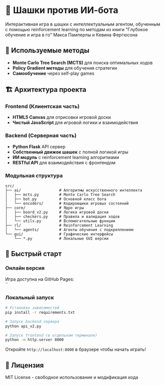 # 🎯 Шашки против ИИ-бота

Интерактивная игра в шашки с интеллектуальным агентом, обученным с помощью reinforcement learning по методам из книги "Глубокое обучение и игра в го" Макса Памперлы и Кевина Фергюсона

## 🧠 Используемые методы

- **Monte Carlo Tree Search (MCTS)** для поиска оптимальных ходов
- **Policy Gradient методы** для обучения стратегии
- **Самообучение** через self-play games

## 🏗️ Архитектура проекта

### Frontend (Клиентская часть)
- **HTML5 Canvas** для отрисовки игровой доски
- **Чистый JavaScript** для игровой логики и взаимодействия

### Backend (Серверная часть)  
- **Python Flask** API сервер
- **Собственный движок шашек** с полной логикой игры
- **ИИ модуль** с reinforcement learning алгоритмами
- **RESTful API** для взаимодействия с фронтендом

### Модульная структура
```
src/
├── ai/                 # Алгоритмы искусственного интеллекта
│   ├── mcts.py         # Monte Carlo Tree Search
│   ├── bot.py          # Основной класс бота
│   └── encoders/       # Кодировщики игровых состояний
├── core/               # Ядро игры
│   ├── board_v2.py     # Логика игровой доски
│   ├── checkers.py     # Правила и валидация ходов
│   └── utils.py        # Вспомогательные функции
├── rl/                 # Reinforcement Learning
│   └── agents/         # Агенты обучения с подкреплением
└── gui/                # Графические интерфейсы
    └── *.py            # Локальные GUI версии
```

## 🚀 Быстрый старт

### Онлайн версия
Игра доступна на GitHub Pages:  
``

### Локальный запуск
```bash
# Установка зависимостей
pip install -r requirements.txt

# Запуск backend сервера
python api_v2.py

# Запуск frontend (в отдельном терминале)
python -m http.server 8000
```

Откройте `http://localhost:8000` в браузере чтобы начать играть!

## 📄 Лицензия

MIT License - свободное использование и модификация кода
